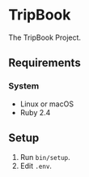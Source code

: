 # TripBook

The TripBook Project.

## Requirements

### System

* Linux or macOS
* Ruby 2.4

## Setup

1. Run `bin/setup`.
2. Edit `.env`.
